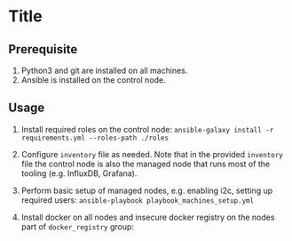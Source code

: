 # Title

## Prerequisite

1. Python3 and git are installed on all machines.
2. Ansible is installed on the control node.

## Usage

1. Install required roles on the control node:
```ansible-galaxy install -r requirements.yml --roles-path ./roles```

2. Configure ``inventory`` file as needed. Note that in the provided ``inventory`` file the control node is also the managed node that runs most of the tooling (e.g. InfluxDB, Grafana).
3. Perform basic setup of managed nodes, e.g. enabling i2c, setting up required users: ``ansible-playbook playbook_machines_setup.yml``
4. Install docker on all nodes and insecure docker registry on the nodes part of ``docker_registry`` group: 


